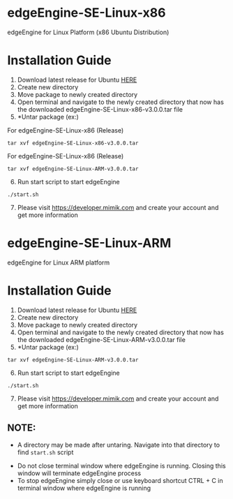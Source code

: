 # edgeEngine-SE-Linux-x86

edgeEngine for Linux Platform (x86 Ubuntu Distribution)

# Installation Guide
1. Download latest release for Ubuntu [HERE](https://github.com/edgeEngine/edgeengine-linux/releases)
2. Create new directory
3. Move package to newly created directory 
4. Open terminal and navigate to the newly created directory that now has the downloaded edgeEngine-SE-Linux-x86-v3.0.0.tar file
5. *Untar package (ex:)

For edgeEngine-SE-Linux-x86 (Release)
```
tar xvf edgeEngine-SE-Linux-x86-v3.0.0.tar
```

For edgeEngine-SE-Linux-x86 (Release)
```
tar xvf edgeEngine-SE-Linux-ARM-v3.0.0.tar
```

6. Run start script to start edgeEngine
```
./start.sh
```
7. Please visit https://developer.mimik.com and create your account and get more information



# edgeEngine-SE-Linux-ARM

edgeEngine for Linux ARM platform

# Installation Guide
1. Download latest release for Ubuntu [HERE](https://github.com/edgeEngine/edgeengine-linux/releases)
2. Create new directory
3. Move package to newly created directory 
4. Open terminal and navigate to the newly created directory that now has the downloaded edgeEngine-SE-Linux-ARM-v3.0.0.tar file
5. *Untar package (ex:)


```
tar xvf edgeEngine-SE-Linux-ARM-v3.0.0.tar
```

6. Run start script to start edgeEngine
```
./start.sh
```
7. Please visit https://developer.mimik.com and create your account and get more information

## NOTE:
* A directory may be made after untaring. Navigate into that directory to find `start.sh` script 
- Do not close terminal window where edgeEngine is running. Closing this window will terminate edgeEngine process
- To stop edgeEngine simply close or use keyboard shortcut CTRL + C in terminal window where edgeEngine is running


